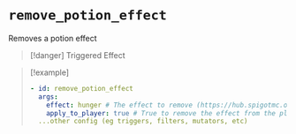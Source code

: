 # `remove_potion_effect`

Removes a potion effect

> [!danger] Triggered Effect

> [!example]
> ```yaml
> - id: remove_potion_effect
>   args:
>     effect: hunger # The effect to remove (https://hub.spigotmc.org/javadocs/bukkit/org/bukkit/potion/PotionEffectType.html)
>     apply_to_player: true # True to remove the effect from the player, false to remove it from the victim
>   ...other config (eg triggers, filters, mutators, etc)
> ```
